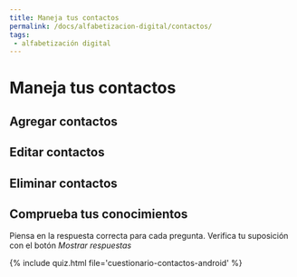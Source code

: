 ```yaml
---
title: Maneja tus contactos
permalink: /docs/alfabetizacion-digital/contactos/
tags: 
 - alfabetización digital
---
```


# Maneja tus contactos

## Agregar contactos

## Editar contactos

## Eliminar contactos

## Comprueba tus conocimientos

Piensa en la respuesta correcta para cada pregunta. Verifica tu suposición con el botón _Mostrar respuestas_

{% include quiz.html file='cuestionario-contactos-android' %}
